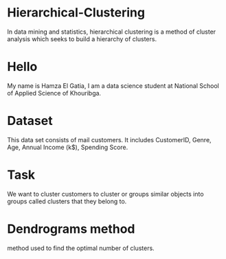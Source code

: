 # Hierarchical-Clustering
In data mining and statistics, hierarchical clustering is a method of cluster analysis which seeks to build a hierarchy of clusters.

# Hello
My name is Hamza El Gatia, I am a data science student at National School of Applied Science of Khouribga.

# Dataset
This data set consists of mail customers. It includes CustomerID, Genre, Age, Annual Income (k$), Spending Score.

# Task
We want to cluster customers to cluster or groups similar objects into groups called clusters that they belong to.

# Dendrograms method
method used to find the optimal number of clusters.
